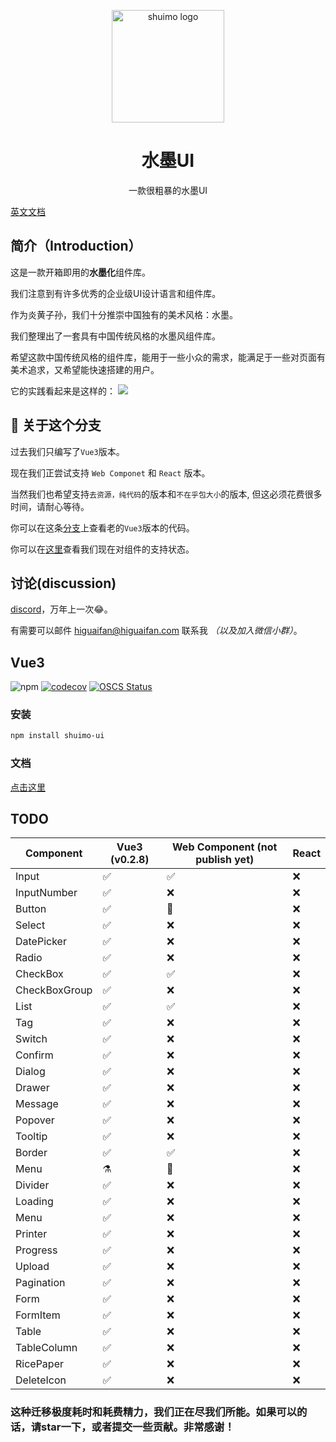 <p align="center">
  <a href="https://shuimo.janghood.com" target="_blank" rel="noopener noreferrer">
    <img width="180" src="https://raw.githubusercontent.com/janghood/shuimo-ui/main/assets/icons/logo.svg" 
        alt="shuimo logo">
  </a>
</p>
<h1 align="center">水墨UI</h1>
<p align="center">一款很粗暴的水墨UI</p>

[英文文档](https://github.com/janghood/shuimo-ui)

## 简介（Introduction）

这是一款开箱即用的**水墨化**组件库。

我们注意到有许多优秀的企业级UI设计语言和组件库。

作为炎黄子孙，我们十分推崇中国独有的美术风格：水墨。

我们整理出了一套具有中国传统风格的水墨风组件库。

希望这款中国传统风格的组件库，能用于一些小众的需求，能满足于一些对页面有美术追求，又希望能快速搭建的用户。

它的实践看起来是这样的：
<img src="https://github.com/janghood/shuimo-ui/blob/main/assets/img/example.png?raw=true">

## 🚧 关于这个分支

过去我们只编写了`Vue3`版本。

现在我们正尝试支持 `Web Componet` 和 `React` 版本。

当然我们也希望支持`去资源，纯代码`的版本和`不在乎包大小`的版本,
但这必须花费很多时间，请耐心等待。

你可以在这条[分支](https://github.com/janghood/shuimo-ui/tree/vue)上查看老的`Vue3`版本的代码。

你可以在[这里](https://github.com/janghood/shuimo-ui/blob/main/assets/README/README.zh.md#TODO)查看我们现在对组件的支持状态。

## 讨论(discussion)

[discord](https://discord.gg/xy3BenWvYj)，万年上一次😂。

有需要可以邮件 <a href="mailto:higuaifan@higuaifan.com">higuaifan@higuaifan.com</a> 联系我 _（以及加入微信小群）_。


## Vue3

![npm](https://img.shields.io/npm/v/shuimo-ui?color=%23c50315&style=flat-square)
[![codecov](https://codecov.io/gh/janghood/shuimo-ui/branch/master/graph/badge.svg?token=JYTSFCTMZD)](https://codecov.io/gh/janghood/shuimo-ui)
[![OSCS Status](https://www.oscs1024.com/platform/badge/janghood/shuimo-ui.svg?size=small)](https://www.oscs1024.com/project/janghood/shuimo-ui?ref=badge_small)

### 安装

```bash
npm install shuimo-ui
```

### 文档

[点击这里](https://shuimo.janghood.com)

## TODO

| Component     | Vue3 (v0.2.8) | Web Component (not publish yet) | React |
|---------------|---------------|---------------------------------|-------|
| Input         | ✅             | ✅                               | ❌     |
| InputNumber   | ✅             | ❌                               | ❌     |
| Button        | ✅             | 🚧                              | ❌     |
| Select        | ✅             | ❌                               | ❌     |
| DatePicker    | ✅             | ❌                               | ❌     |
| Radio         | ✅             | ❌                               | ❌     |
| CheckBox      | ✅             | ✅                               | ❌     |
| CheckBoxGroup | ✅             | ❌                               | ❌     |
| List          | ✅             | ✅                               | ❌     |
| Tag           | ✅             | ❌                               | ❌     |
| Switch        | ✅             | ❌                               | ❌     |
| Confirm       | ✅             | ❌                               | ❌     |
| Dialog        | ✅             | ❌                               | ❌     |
| Drawer        | ✅             | ❌                               | ❌     |
| Message       | ✅             | ❌                               | ❌     |
| Popover       | ✅             | ❌                               | ❌     |
| Tooltip       | ✅             | ❌                               | ❌     |
| Border        | ✅             | ✅                               | ❌     |
| Menu          | ⚗️            | 🚧️                             | ❌     |
| Divider       | ✅             | ❌                               | ❌     |
| Loading       | ✅             | ❌                               | ❌     |
| Menu          | ✅             | ❌                               | ❌     |
| Printer       | ✅             | ❌                               | ❌     |
| Progress      | ✅             | ❌                               | ❌     |
| Upload        | ✅             | ❌                               | ❌     |
| Pagination    | ✅             | ❌                               | ❌     |
| Form          | ✅             | ❌                               | ❌     |
| FormItem      | ✅             | ❌                               | ❌     |
| Table         | ✅             | ❌                               | ❌     |
| TableColumn   | ✅             | ❌                               | ❌     |
| RicePaper     | ✅             | ❌                               | ❌     |
| DeleteIcon    | ✅             | ❌                               | ❌     |

### 这种迁移极度耗时和耗费精力，我们正在尽我们所能。如果可以的话，请star一下，或者提交一些贡献。非常感谢！
